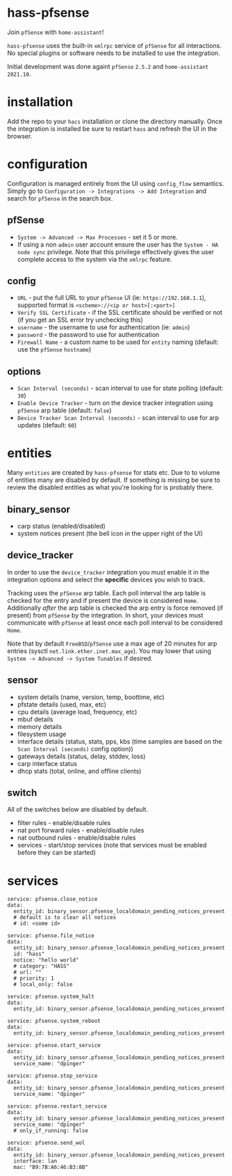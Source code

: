# hass-pfsense

Join `pfSense` with `home-assistant`!

`hass-pfsense` uses the built-in `xmlrpc` service of `pfSense` for all
interactions. No special plugins or software needs to be installed to use the
integration.

Initial development was done againt `pfSense` `2.5.2` and `home-assistant`
`2021.10`.

# installation

Add the repo to your `hacs` installation or clone the directory manually. Once
the integration is installed be sure to restart `hass` and refresh the UI in
the browser.

# configuration

Configuration is managed entirely from the UI using `config_flow` semantics.
Simply go to `Configuration -> Integrations -> Add Integration` and search for
`pfSense` in the search box.

## pfSense

- `System -> Advanced -> Max Processes` - set it 5 or more.
- If using a non `admin` user account ensure the user has the
  `System - HA node sync` privilege. Note that this privilege effectively gives
  the user complete access to the system via the `xmlrpc` feature.

## config

- `URL` - put the full URL to your `pfSense` UI (ie: `https://192.168.1.1`),
  supported format is `<scheme>://<ip or host>[:<port>]`
- `Verify SSL Certificate` - if the SSL certificate should be verified or not
  (if you get an SSL error try unchecking this)
- `username` - the username to use for authentication (ie: `admin`)
- `password` - the password to use for authentication
- `Firewall Name` - a custom name to be used for `entity` naming (default: use
  the `pfSense` `hostname`)

## options

- `Scan Interval (seconds)` - scan interval to use for state polling (default:
  `30`)
- `Enable Device Tracker` - turn on the device tracker integration using
  `pfSense` arp table (default: `false`)
- `Device Tracker Scan Interval (seconds)` - scan interval to use for arp
  updates (default: `60`)

# entities

Many `entities` are created by `hass-pfsense` for stats etc. Due to to volume
of entities many are disabled by default. If something is missing be sure to
review the disabled entities as what you're looking for is probably there.

## binary_sensor

- carp status (enabled/disabled)
- system notices present (the bell icon in the upper right of the UI)

## device_tracker

In order to use the `device_tracker` integration you must enable it in the
integration options and select the **specific** devices you wish to track.

Tracking uses the `pfSense` arp table. Each poll interval the arp table is
checked for the entry and if present the device is considered `Home`.
Additionally _after_ the arp table is checked the arp entry is force removed
(if present) from `pfSense` by the integration. In short, your devices must
communicate with `pfSense` at least once each poll interval to be considered
`Home`.

Note that by default `FreeBSD`/`pfSense` use a max age of 20 minutes for arp
entries (sysctl `net.link.ether.inet.max_age`). You may lower that using
`System -> Advanced -> System Tunables` if desired.

## sensor

- system details (name, version, temp, boottime, etc)
- pfstate details (used, max, etc)
- cpu details (average load, frequency, etc)
- mbuf details
- memory details
- filesystem usage
- interface details (status, stats, pps, kbs (time samples are based on the
  `Scan Interval (seconds)` config option))
- gateways details (status, delay, stddev, loss)
- carp interface status
- dhcp stats (total, online, and offline clients)

## switch

All of the switches below are disabled by default.

- filter rules - enable/disable rules
- nat port forward rules - enable/disable rules
- nat outbound rules - enable/disable rules
- services - start/stop services (note that services must be enabled before they can be started)

# services

```
service: pfsense.close_notice
data:
  entity_id: binary_sensor.pfsense_localdomain_pending_notices_present
  # default is to clear all notices
  # id: <some id>

service: pfsense.file_notice
data:
  entity_id: binary_sensor.pfsense_localdomain_pending_notices_present
  id: "hass"
  notice: "hello world"
  # category: "HASS"
  # url: ""
  # priority: 1
  # local_only: false

service: pfsense.system_halt
data:
  entity_id: binary_sensor.pfsense_localdomain_pending_notices_present

service: pfsense.system_reboot
data:
  entity_id: binary_sensor.pfsense_localdomain_pending_notices_present

service: pfsense.start_service
data:
  entity_id: binary_sensor.pfsense_localdomain_pending_notices_present
  service_name: "dpinger"

service: pfsense.stop_service
data:
  entity_id: binary_sensor.pfsense_localdomain_pending_notices_present
  service_name: "dpinger"

service: pfsense.restart_service
data:
  entity_id: binary_sensor.pfsense_localdomain_pending_notices_present
  service_name: "dpinger"
  # only_if_running: false

service: pfsense.send_wol
data:
  entity_id: binary_sensor.pfsense_localdomain_pending_notices_present
  interface: lan
  mac: "B9:7B:A6:46:B3:8B"
```

